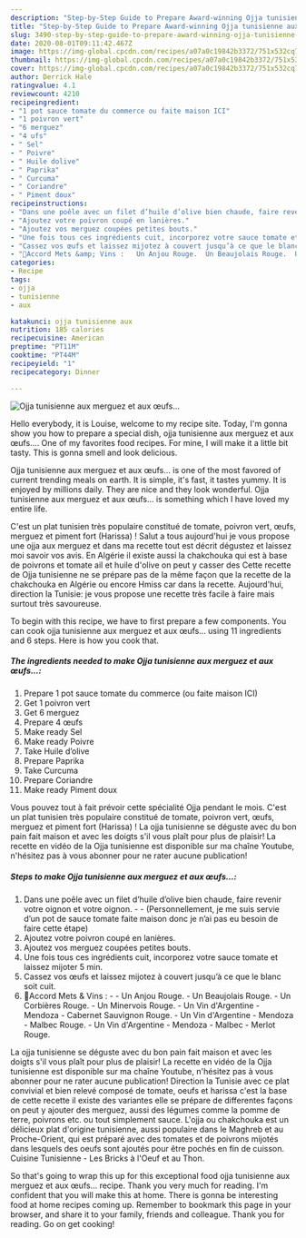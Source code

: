```yaml
---
description: "Step-by-Step Guide to Prepare Award-winning Ojja tunisienne aux merguez et aux œufs…"
title: "Step-by-Step Guide to Prepare Award-winning Ojja tunisienne aux merguez et aux œufs…"
slug: 3490-step-by-step-guide-to-prepare-award-winning-ojja-tunisienne-aux-merguez-et-aux-oufs
date: 2020-08-01T09:11:42.467Z
image: https://img-global.cpcdn.com/recipes/a07a0c19842b3372/751x532cq70/ojja-tunisienne-aux-merguez-et-aux-oeufs…-photo-principale-de-la-recette.jpg
thumbnail: https://img-global.cpcdn.com/recipes/a07a0c19842b3372/751x532cq70/ojja-tunisienne-aux-merguez-et-aux-oeufs…-photo-principale-de-la-recette.jpg
cover: https://img-global.cpcdn.com/recipes/a07a0c19842b3372/751x532cq70/ojja-tunisienne-aux-merguez-et-aux-oeufs…-photo-principale-de-la-recette.jpg
author: Derrick Hale
ratingvalue: 4.1
reviewcount: 4210
recipeingredient:
- "1 pot sauce tomate du commerce ou faite maison ICI"
- "1 poivron vert"
- "6 merguez"
- "4 ufs"
- " Sel"
- " Poivre"
- " Huile dolive"
- " Paprika"
- " Curcuma"
- " Coriandre"
- " Piment doux"
recipeinstructions:
- "Dans une poêle avec un filet d’huile d’olive bien chaude, faire revenir votre oignon et votre oignon.  (Personnellement, je me suis servie d’un pot de sauce tomate faite maison donc je n’ai pas eu besoin de faire cette étape)"
- "Ajoutez votre poivron coupé en lanières."
- "Ajoutez vos merguez coupées petites bouts."
- "Une fois tous ces ingrédients cuit, incorporez votre sauce tomate et laissez mijoter 5 min."
- "Cassez vos œufs et laissez mijotez à couvert jusqu’à ce que le blanc soit cuit."
- "🍷Accord Mets &amp; Vins :   Un Anjou Rouge.  Un Beaujolais Rouge.  Un Corbières Rouge.  Un Minervois Rouge.  Un Vin d&#39;Argentine - Mendoza - Cabernet Sauvignon Rouge.  Un Vin d&#39;Argentine - Mendoza - Malbec Rouge.  Un Vin d&#39;Argentine - Mendoza - Malbec - Merlot Rouge."
categories:
- Recipe
tags:
- ojja
- tunisienne
- aux

katakunci: ojja tunisienne aux 
nutrition: 185 calories
recipecuisine: American
preptime: "PT11M"
cooktime: "PT44M"
recipeyield: "1"
recipecategory: Dinner

---
```



![Ojja tunisienne aux merguez et aux œufs…](https://img-global.cpcdn.com/recipes/a07a0c19842b3372/751x532cq70/ojja-tunisienne-aux-merguez-et-aux-oeufs…-photo-principale-de-la-recette.jpg)

Hello everybody, it is Louise, welcome to my recipe site. Today, I'm gonna show you how to prepare a special dish, ojja tunisienne aux merguez et aux œufs…. One of my favorites food recipes. For mine, I will make it a little bit tasty. This is gonna smell and look delicious.

Ojja tunisienne aux merguez et aux œufs… is one of the most favored of current trending meals on earth. It is simple, it's fast, it tastes yummy. It is enjoyed by millions daily. They are nice and they look wonderful. Ojja tunisienne aux merguez et aux œufs… is something which I have loved my entire life.

C&#39;est un plat tunisien très populaire constitué de tomate, poivron vert, œufs, merguez et piment fort (Harissa) ! Salut a tous aujourd&#39;hui je vous propose une ojja aux merguez et dans ma recette tout est décrit dégustez et laissez moi savoir vos avis. En Algérie il existe aussi la chakchouka qui est à base de poivrons et tomate ail et huile d&#39;olive on peut y casser des Cette recette de Ojja tunisienne ne se prépare pas de la même façon que la recette de la chakchouka en Algérie ou encore Hmiss car dans la recette. Aujourd&#39;hui, direction la Tunisie: je vous propose une recette très facile à faire mais surtout très savoureuse.


To begin with this recipe, we have to first prepare a few components. You can cook ojja tunisienne aux merguez et aux œufs… using 11 ingredients and 6 steps. Here is how you cook that.

<!--inarticleads1-->

##### The ingredients needed to make Ojja tunisienne aux merguez et aux œufs…:

1. Prepare 1 pot sauce tomate du commerce (ou faite maison ICI)
1. Get 1 poivron vert
1. Get 6 merguez
1. Prepare 4 œufs
1. Make ready  Sel
1. Make ready  Poivre
1. Take  Huile d’olive
1. Prepare  Paprika
1. Take  Curcuma
1. Prepare  Coriandre
1. Make ready  Piment doux


Vous pouvez tout à fait prévoir cette spécialité Ojja pendant le mois. C&#39;est un plat tunisien très populaire constitué de tomate, poivron vert, œufs, merguez et piment fort (Harissa) ! La ojja tunisienne se déguste avec du bon pain fait maison et avec les doigts s&#39;il vous plaît pour plus de plaisir! La recette en vidéo de la Ojja tunisienne est disponible sur ma chaîne Youtube, n&#39;hésitez pas à vous abonner pour ne rater aucune publication! 

<!--inarticleads2-->

##### Steps to make Ojja tunisienne aux merguez et aux œufs…:

1. Dans une poêle avec un filet d’huile d’olive bien chaude, faire revenir votre oignon et votre oignon. -  - (Personnellement, je me suis servie d’un pot de sauce tomate faite maison donc je n’ai pas eu besoin de faire cette étape)
1. Ajoutez votre poivron coupé en lanières.
1. Ajoutez vos merguez coupées petites bouts.
1. Une fois tous ces ingrédients cuit, incorporez votre sauce tomate et laissez mijoter 5 min.
1. Cassez vos œufs et laissez mijotez à couvert jusqu’à ce que le blanc soit cuit.
1. 🍷Accord Mets &amp; Vins : -  -  Un Anjou Rouge. -  Un Beaujolais Rouge. -  Un Corbières Rouge. -  Un Minervois Rouge. -  Un Vin d&#39;Argentine - Mendoza - Cabernet Sauvignon Rouge. -  Un Vin d&#39;Argentine - Mendoza - Malbec Rouge. -  Un Vin d&#39;Argentine - Mendoza - Malbec - Merlot Rouge.


La ojja tunisienne se déguste avec du bon pain fait maison et avec les doigts s&#39;il vous plaît pour plus de plaisir! La recette en vidéo de la Ojja tunisienne est disponible sur ma chaîne Youtube, n&#39;hésitez pas à vous abonner pour ne rater aucune publication! Direction la Tunisie avec ce plat convivial et bien relevé composé de tomate, oeufs et harissa c&#39;est la base de cette recette il existe des variantes elle se prépare de differentes façons on peut y ajouter des merguez, aussi des légumes comme la pomme de terre, poivrons etc. ou tout simplement sauce. L&#39;ojja ou chakchouka est un délicieux plat d&#39;origine tunisienne, aussi populaire dans le Maghreb et au Proche-Orient, qui est préparé avec des tomates et de poivrons mijotés dans lesquels des oeufs sont ajoutés pour être pochés en fin de cuisson. Cuisine Tunisienne - Les Bricks à l&#39;Oeuf et au Thon. 

So that's going to wrap this up for this exceptional food ojja tunisienne aux merguez et aux œufs… recipe. Thank you very much for reading. I'm confident that you will make this at home. There is gonna be interesting food at home recipes coming up. Remember to bookmark this page in your browser, and share it to your family, friends and colleague. Thank you for reading. Go on get cooking!
